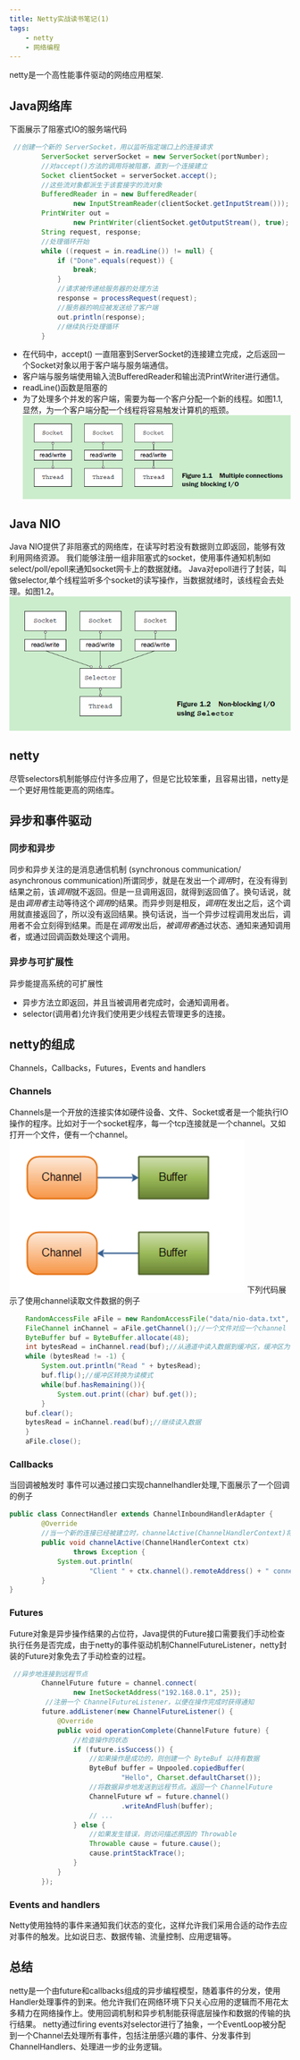 ```yaml
---
title: Netty实战读书笔记(1)
tags:
    - netty 
    - 网络编程
---
```

netty是一个高性能事件驱动的网络应用框架.

## Java网络库
下面展示了阻塞式IO的服务端代码

``` java
 //创建一个新的 ServerSocket，用以监听指定端口上的连接请求
        ServerSocket serverSocket = new ServerSocket(portNumber);
        //对accept()方法的调用将被阻塞，直到一个连接建立
        Socket clientSocket = serverSocket.accept();
        //这些流对象都派生于该套接字的流对象
        BufferedReader in = new BufferedReader(
                new InputStreamReader(clientSocket.getInputStream()));
        PrintWriter out =
                new PrintWriter(clientSocket.getOutputStream(), true);
        String request, response;
        //处理循环开始
        while ((request = in.readLine()) != null) {
            if ("Done".equals(request)) {
                break;
            }
            //请求被传递给服务器的处理方法
            response = processRequest(request);
            //服务器的响应被发送给了客户端
            out.println(response);
            //继续执行处理循环
        }
```

* 在代码中，accept() 一直阻塞到ServerSocket的连接建立完成，之后返回一个Socket对象以用于客户端与服务端通信。
* 客户端与服务端使用输入流BufferedReader和输出流PrintWriter进行通信。
* readLine()函数是阻塞的
* 为了处理多个并发的客户端，需要为每一个客户分配一个新的线程。如图1.1,显然，为一个客户端分配一个线程将容易触发计算机的瓶颈。
![](/img/netty-in-action/1-1.png)

## Java NIO
Java NIO提供了非阻塞式的网络库，在读写时若没有数据则立即返回，能够有效利用网络资源。
我们能够注册一组非阻塞式的socket，使用事件通知机制如select/poll/epoll来通知socket网卡上的数据就绪。
Java对epoll进行了封装，叫做selector,单个线程监听多个socket的读写操作，当数据就绪时，该线程会去处理。如图1.2。
![](/img/netty-in-action/1-2.png)

## netty
尽管selectors机制能够应付许多应用了，但是它比较笨重，且容易出错，netty是一个更好用性能更高的网络库。


## 异步和事件驱动
### 同步和异步
同步和异步关注的是消息通信机制 (synchronous communication/ asynchronous communication)所谓同步，就是在发出一个*调用*时，在没有得到结果之前，该*调用*就不返回。但是一旦调用返回，就得到返回值了。换句话说，就是由*调用者*主动等待这个*调用*的结果。而异步则是相反，*调用*在发出之后，这个调用就直接返回了，所以没有返回结果。换句话说，当一个异步过程调用发出后，调用者不会立刻得到结果。而是在*调用*发出后，*被调用者*通过状态、通知来通知调用者，或通过回调函数处理这个调用。
### 异步与可扩展性
异步能提高系统的可扩展性
* 异步方法立即返回，并且当被调用者完成时，会通知调用者。
* selector(调用者)允许我们使用更少线程去管理更多的连接。


## netty的组成
Channels，Callbacks，Futures，Events and handlers
### Channels
Channels是一个开放的连接实体如硬件设备、文件、Socket或者是一个能执行IO操作的程序。比如对于一个socket程序，每一个tcp连接就是一个channel。又如打开一个文件，便有一个channel。
![](/img/netty-in-action/1-3.png)
下列代码展示了使用channel读取文件数据的例子
```java
    RandomAccessFile aFile = new RandomAccessFile("data/nio-data.txt", "rw");
    FileChannel inChannel = aFile.getChannel();//一个文件对应一个channel
    ByteBuffer buf = ByteBuffer.allocate(48);
    int bytesRead = inChannel.read(buf);//从通道中读入数据到缓冲区，缓冲区为写模式
    while (bytesRead != -1) {
        System.out.println("Read " + bytesRead);
        buf.flip();//缓冲区转换为读模式
        while(buf.hasRemaining()){
            System.out.print((char) buf.get());
        }
    buf.clear();
    bytesRead = inChannel.read(buf);//继续读入数据
    }
    aFile.close();
```
### Callbacks
当回调被触发时
事件可以通过接口实现channelhandler处理,下面展示了一个回调的例子
``` java
public class ConnectHandler extends ChannelInboundHandlerAdapter {
        @Override
        //当一个新的连接已经被建立时，channelActive(ChannelHandlerContext)将会被调用
        public void channelActive(ChannelHandlerContext ctx)
                throws Exception {
            System.out.println(
                    "Client " + ctx.channel().remoteAddress() + " connected");
        }
}
```
### Futures
Future对象是异步操作结果的占位符，Java提供的Future接口需要我们手动检查执行任务是否完成，由于netty的事件驱动机制ChannelFutureListener，netty封装的Future对象免去了手动检查的过程。
```java
 //异步地连接到远程节点
        ChannelFuture future = channel.connect(
                new InetSocketAddress("192.168.0.1", 25));
         //注册一个 ChannelFutureListener，以便在操作完成时获得通知
        future.addListener(new ChannelFutureListener() {
            @Override
            public void operationComplete(ChannelFuture future) {
                //检查操作的状态
                if (future.isSuccess()) {
                    //如果操作是成功的，则创建一个 ByteBuf 以持有数据
                    ByteBuf buffer = Unpooled.copiedBuffer(
                            "Hello", Charset.defaultCharset());
                    //将数据异步地发送到远程节点。返回一个 ChannelFuture
                    ChannelFuture wf = future.channel()
                            .writeAndFlush(buffer);
                    // ...
                } else {
                    //如果发生错误，则访问描述原因的 Throwable
                    Throwable cause = future.cause();
                    cause.printStackTrace();
                }
            }
        });
```
### Events and handlers
Netty使用独特的事件来通知我们状态的变化，这样允许我们采用合适的动作去应对事件的触发。比如说日志、数据传输、流量控制、应用逻辑等。


## 总结
netty是一个由future和callbacks组成的异步编程模型，随着事件的分发，使用Handler处理事件的到来。他允许我们在网络环境下只关心应用的逻辑而不用花太多精力在网络操作上。使用回调机制和异步机制能获得底层操作和数据的传输的执行结果。
netty通过firing events对selector进行了抽象，一个EventLoop被分配到一个Channel去处理所有事件，包括注册感兴趣的事件、分发事件到ChannelHandlers、处理进一步的业务逻辑。
